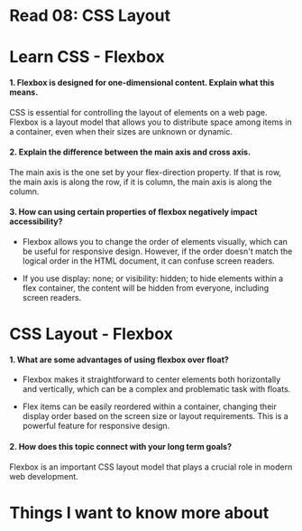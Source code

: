 # Read 08: CSS Layout

# Learn CSS - Flexbox

#### 1. Flexbox is designed for one-dimensional content. Explain what this means.

CSS is essential for controlling the layout of elements on a web page. Flexbox is a layout model that allows you to distribute space among items in a container, even when their sizes are unknown or dynamic.

#### 2. Explain the difference between the main axis and cross axis.

The main axis is the one set by your flex-direction property. If that is row, the main axis is along the row, if it is column, the main axis is along the column.

#### 3. How can using certain properties of flexbox negatively impact accessibility?

- Flexbox allows you to change the order of elements visually, which can be useful for responsive design. However, if the order doesn't match the logical order in the HTML document, it can confuse screen readers. 

- If you use display: none; or visibility: hidden; to hide elements within a flex container, the content will be hidden from everyone, including screen readers. 

# CSS Layout - Flexbox

#### 1. What are some advantages of using flexbox over float?

- Flexbox makes it straightforward to center elements both horizontally and vertically, which can be a complex and problematic task with floats.

- Flex items can be easily reordered within a container, changing their display order based on the screen size or layout requirements. This is a powerful feature for responsive design.

#### 2. How does this topic connect with your long term goals?

Flexbox is an important CSS layout model that plays a crucial role in modern web development. 

# Things I want to know more about
